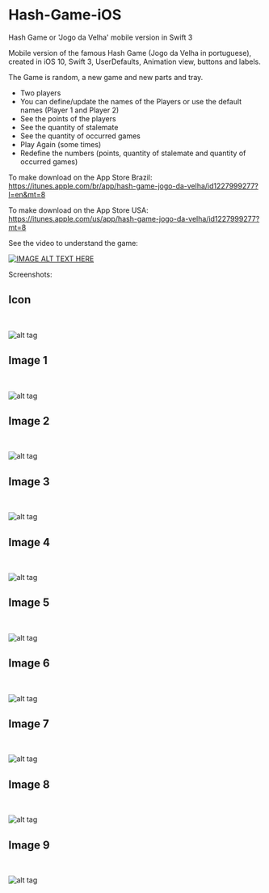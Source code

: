 # Hash-Game-iOS

Hash Game or 'Jogo da Velha' mobile version in Swift 3

Mobile version of the famous Hash Game (Jogo da Velha in portuguese), created in iOS 10, Swift 3, UserDefaults, Animation view, buttons and labels.

The Game is random, a new game and new parts and tray.

- Two players
- You can define/update the names of the Players or use the default names (Player 1 and Player 2)
- See the points of the players
- See the quantity of stalemate
- See the quantity of occurred games
- Play Again (some times)
- Redefine the numbers (points, quantity of stalemate and quantity of occurred games)

To make download on the App Store Brazil:
https://itunes.apple.com/br/app/hash-game-jogo-da-velha/id1227999277?l=en&mt=8

To make download on the App Store USA:
https://itunes.apple.com/us/app/hash-game-jogo-da-velha/id1227999277?mt=8

See the video to understand the game:

[![IMAGE ALT TEXT HERE](https://img.youtube.com/vi/kLNy2QILl6w/0.jpg)](https://www.youtube.com/watch?v=kLNy2QILl6w)


Screenshots:

<h2>Icon</h2><br>

![alt tag](https://github.com/kesleyribeiro/Hash-Game-iOS/blob/master/Images/Icons/180%20-%20iPhone%206%20Plus.png)

<h2>Image 1</h2><br>

![alt tag](https://github.com/kesleyribeiro/Hash-Game-iOS/blob/master/Screen%20shot/1.png)

<h2>Image 2</h2><br>

![alt tag](https://github.com/kesleyribeiro/Hash-Game-iOS/blob/master/Screen%20shot/2.png)

<h2>Image 3</h2><br>

![alt tag](https://github.com/kesleyribeiro/Hash-Game-iOS/blob/master/Screen%20shot/3.png)

<h2>Image 4</h2><br>

![alt tag](https://github.com/kesleyribeiro/Hash-Game-iOS/blob/master/Screen%20shot/4.png)

<h2>Image 5</h2><br>

![alt tag](https://github.com/kesleyribeiro/Hash-Game-iOS/blob/master/Screen%20shot/5.png)

<h2>Image 6</h2><br>

![alt tag](https://github.com/kesleyribeiro/Hash-Game-iOS/blob/master/Screen%20shot/6.png)

<h2>Image 7</h2><br>

![alt tag](https://github.com/kesleyribeiro/Hash-Game-iOS/blob/master/Screen%20shot/7.png)

<h2>Image 8</h2><br>

![alt tag](https://github.com/kesleyribeiro/Hash-Game-iOS/blob/master/Screen%20shot/8.png)

<h2>Image 9</h2><br>

![alt tag](https://github.com/kesleyribeiro/Hash-Game-iOS/blob/master/Screen%20shot/9.png)
